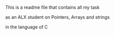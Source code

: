 This is a readme file that contains all my task

as an ALX student on Pointers, Arrays and strings

in the language of C
